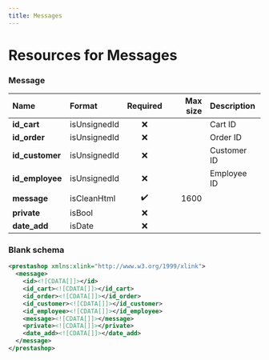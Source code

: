 ```yaml
---
title: Messages
---
```


# Resources for Messages

### Message

|      Name       |    Format    | Required | Max size | Description |
| :-------------- | :----------- | :------: | -------: | :---------- |
| **id_cart**     | isUnsignedId | ❌        |          | Cart ID     |
| **id_order**    | isUnsignedId | ❌        |          | Order ID    |
| **id_customer** | isUnsignedId | ❌        |          | Customer ID |
| **id_employee** | isUnsignedId | ❌        |          | Employee ID |
| **message**     | isCleanHtml  | ✔️       | 1600     |             |
| **private**     | isBool       | ❌        |          |             |
| **date_add**    | isDate       | ❌        |          |             |


### Blank schema

```xml
<prestashop xmlns:xlink="http://www.w3.org/1999/xlink">
  <message>
    <id><![CDATA[]]></id>
    <id_cart><![CDATA[]]></id_cart>
    <id_order><![CDATA[]]></id_order>
    <id_customer><![CDATA[]]></id_customer>
    <id_employee><![CDATA[]]></id_employee>
    <message><![CDATA[]]></message>
    <private><![CDATA[]]></private>
    <date_add><![CDATA[]]></date_add>
  </message>
</prestashop>
```

